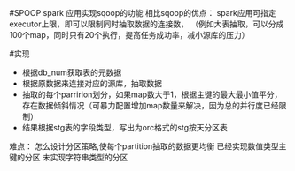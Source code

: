 #SPOOP
spark 应用实现sqoop的功能
相比sqoop的优点：
spark应用可指定executor上限，即可以限制同时抽取数据的连接数，
（例如大表抽取，可以分成100个map，同时只有20个执行，提高任务成功率，减小源库的压力）

#实现
- 根据db_num获取表的元数据
- 根据原数据来连接对应的源库，抽取数据
- 抽取的每个parririon划分，如果map数大于1，根据主键的最大最小值平分，存在数据倾斜情况（可暴力配置增加map数量来解决，因为总的并行度已经限制）
- 结果根据stg表的字段类型，写出为orc格式的stg按天分区表

难点：
怎么设计分区策略,使每个partition抽取的数据更均衡
已经实现数值类型主键的分区
未实现字符串类型的分区